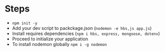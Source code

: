 # Steps

- `npm init -y`
- Add your dev script to packckage.json (`nodemon -e hbs,js app.js`)
- Install requires dependencies (`npm i hbs, express, mongoose, dotenv`)
- Proceed to initialize your application
- To install nodemon globally `npm i -g nodemon`
